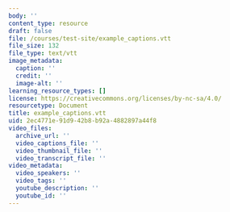 ```yaml
---
body: ''
content_type: resource
draft: false
file: /courses/test-site/example_captions.vtt
file_size: 132
file_type: text/vtt
image_metadata:
  caption: ''
  credit: ''
  image-alt: ''
learning_resource_types: []
license: https://creativecommons.org/licenses/by-nc-sa/4.0/
resourcetype: Document
title: example_captions.vtt
uid: 2ec4771e-91d9-42b8-b92a-4882897a44f8
video_files:
  archive_url: ''
  video_captions_file: ''
  video_thumbnail_file: ''
  video_transcript_file: ''
video_metadata:
  video_speakers: ''
  video_tags: ''
  youtube_description: ''
  youtube_id: ''
---
```

